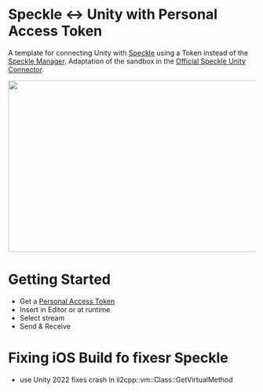 
# Speckle ↔ Unity with Personal Access Token


A template for connecting Unity with [Speckle](https://speckle.systems/) using a Token instead of the [Speckle Manager](https://speckle.guide/user/manager.html). Adaptation of the sandbox in the [Official Speckle Unity Connector](https://github.com/specklesystems/speckle-unity).


<img src="demo.gif" width="520" height="350"/>

# Getting Started
- Get a [Personal Access Token](https://speckle.guide/dev/tokens.html)
- Insert in Editor or at runtime
- Select stream
- Send & Receive


# Fixing iOS Build fo fixesr Speckle
- use Unity 2022 fixes crash in il2cpp::vm::Class::GetVirtualMethod